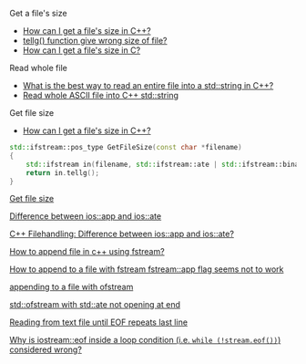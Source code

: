 Get a file's size
- [How can I get a file's size in C++?](https://stackoverflow.com/questions/5840148/how-can-i-get-a-files-size-in-c)
- [tellg() function give wrong size of file?](https://stackoverflow.com/questions/22984956/tellg-function-give-wrong-size-of-file)
- [How can I get a file's size in C? ](https://stackoverflow.com/questions/238603/how-can-i-get-a-files-size-in-c)

Read whole file
- [What is the best way to read an entire file into a std::string in C++?](https://stackoverflow.com/questions/116038/what-is-the-best-way-to-read-an-entire-file-into-a-stdstring-in-c)
- [Read whole ASCII file into C++ std::string](https://stackoverflow.com/questions/2602013/read-whole-ascii-file-into-c-stdstring)

Get file size
- [How can I get a file's size in C++?](https://stackoverflow.com/questions/5840148/how-can-i-get-a-files-size-in-c)

```cpp
std::ifstream::pos_type GetFileSize(const char *filename)
{
    std::ifstream in(filename, std::ifstream::ate | std::ifstream::binary);
    return in.tellg();
}
```

[Get file size](https://www.bfilipek.com/2019/01/filesize.html)

[Difference between ios::app and ios::ate](https://stackoverflow.com/questions/12929378/difference-between-iosapp-and-iosate)

[C++ Filehandling: Difference between ios::app and ios::ate?](https://stackoverflow.com/questions/10359702/c-filehandling-difference-between-iosapp-and-iosate)

[How to append file in c++ using fstream?](https://stackoverflow.com/questions/23615975/how-to-append-file-in-c-using-fstream)

[How to append to a file with fstream fstream::app flag seems not to work](https://stackoverflow.com/questions/4712192/how-to-append-to-a-file-with-fstream-fstreamapp-flag-seems-not-to-work)

[appending to a file with ofstream](https://stackoverflow.com/questions/26084885/appending-to-a-file-with-ofstream)

[std::ofstream with std::ate not opening at end](https://stackoverflow.com/questions/28999745/stdofstream-with-stdate-not-opening-at-end)

[Reading from text file until EOF repeats last line](https://stackoverflow.com/questions/21647/reading-from-text-file-until-eof-repeats-last-line)

[Why is iostream::eof inside a loop condition (i.e. `while (!stream.eof())`) considered wrong?](https://stackoverflow.com/questions/5605125/why-is-iostreameof-inside-a-loop-condition-i-e-while-stream-eof-cons)
